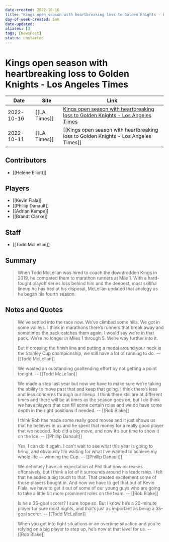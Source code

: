 ```yaml
---
date-created: 2022-10-16
title: "Kings open season with heartbreaking loss to Golden Knights - Los Angeles Times"
day-of-week-created: Sun
date-updated: 
aliases: []
tags: [NewsPost]
status: unstarted
---
```


# Kings open season with heartbreaking loss to Golden Knights - Los Angeles Times

| Date       | Site         | Link                                                                                                                                                                                     |
| ---------- | ------------ | ---------------------------------------------------------------------------------------------------------------------------------------------------------------------------------------- |
| 2022-10-16 | [[LA Times]] | [Kings open season with heartbreaking loss to Golden Knights - Los Angeles Times](https://www.latimes.com/sports/hockey/story/2022-10-11/kings-season-opener-golden-knights-stanley-cup) |
| 2022-10-11 | [[LA Times]] | [[Kings open season with heartbreaking loss to Golden Knights - Los Angeles Times]]                                                                                                      |

## Contributors
- [[Helene Elliott]]


## Players
- [[Kevin Fiala]]
- [[Phillip Danault]]
- [[Adrian Kempe]]
- [[Brandt Clarke]]


## Staff
- [[Todd McLellan]]


## Summary
> When Todd McLellan was hired to coach the downtrodden Kings in 2019, he compared them to marathon runners at Mile 1. With a hard-fought playoff series loss behind him and the deepest, most skillful lineup he has had at his disposal, McLellan updated that analogy as he began his fourth season.


## Notes and Quotes
> We’ve settled into the race now. We’ve climbed some hills. We got in some valleys. I think in marathons there’s runners that break away and sometimes the pack catches them again. I would say we’re in that pack. We’re no longer in Miles 1 through 5. We’re way further into it.
> 
> But if crossing the finish line and putting a medal around your neck is the Stanley Cup championship, we still have a lot of running to do. -- [[Todd McLellan]]

> We wasted an outstanding goaltending effort by not getting a point tonight. -- [[Todd McLellan]]

> We made a step last year but now we have to make sure we’re taking the ability to move past that and keep that going. I think there’s less and less concerns through our lineup. I think there still are at different times and there will be at times as the season goes on, but I do think we have players that can fill some certain roles and we do have some depth in the right positions if needed. -- [[Rob Blake]]

> I think Rob has made some really good moves and it just shows us that he believes in us and he spent that money for a really good player that we needed. Rob did a big move, and now it’s our time to show it on the ice. -- [[Phillip Danault]]

> Yes, I can do it again. I can’t wait to see what this year is going to bring, and obviously I’m waiting for what I’ve wanted to achieve my whole life — winning the Cup. -- [[Phillip Danault]]

> We definitely have an expectation of Phil that now increases offensively, but I think a lot of it surrounds around his leadership. I felt that he added a big touch to that. That created excitement some of those players bought in. And now we have to get that out of Kevin Fiala, we have to get it out of some of our young guys who are going to take a little bit more prominent roles on the team. -- [[Rob Blake]]

> Is he a 35-goal scorer? I sure hope so. But I know he’s a 20-minute player for sure most nights, and that’s just as important as being a 35-goal scorer. -- [[Todd McLellan]]

> When you get into tight situations or an overtime situation and you’re relying on a big player to step up, he’s now at that level for us. -- [[Rob Blake]]

